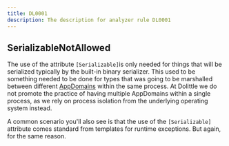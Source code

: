 ```yaml
---
title: DL0001
description: The description for analyzer rule DL0001
---
```

## SerializableNotAllowed

The use of the attribute `[Serializable]`is only needed for things that will be
serialized typically by the built-in binary serializer. This used to be something
needed to be done for types that was going to be marshalled between different
[AppDomains](https://docs.microsoft.com/en-us/dotnet/framework/app-domains/application-domains)
within the same process. At Dolittle we do not promote the practice of having
multiple AppDomains within a single process, as we rely on process isolation from
the underlying operating system instead.

A common scenario you'll also see is that the use of the `[Serializable]` attribute
comes standard from templates for runtime exceptions. But again, for the same
reason.